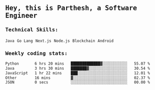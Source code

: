 <samp>
    <h2>Hey, this is Parthesh, a Software Engineer</h2>
    <h3>Technical Skills: </h3>
    <code>Java</code> <code>Go Lang</code> <code>Next.js</code> <code>Node.js</code> <code>Blockchain</code> <code>Android</code>
    <h3>Weekly coding stats:</h3>
<!--START_SECTION:waka-->

```txt
Python       6 hrs 20 mins   █████████████▓░░░░░░░░░░░   55.07 %
Java         3 hrs 30 mins   ███████▓░░░░░░░░░░░░░░░░░   30.54 %
JavaScript   1 hr 22 mins    ███░░░░░░░░░░░░░░░░░░░░░░   12.01 %
Other        16 mins         ▓░░░░░░░░░░░░░░░░░░░░░░░░   02.37 %
JSON         0 secs          ░░░░░░░░░░░░░░░░░░░░░░░░░   00.00 %
```

<!--END_SECTION:waka-->
</samp>
